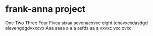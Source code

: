 # frank-anna project
One
Two
Three
Four
Fivea
sixaa
sevenacxvxc
eight
tenavxcxdasdgd
elevengdgdvxxcvx
Aaa
aaaa
a
a
a
asfds
aa
a
vxvxc
vxc
xvxc
